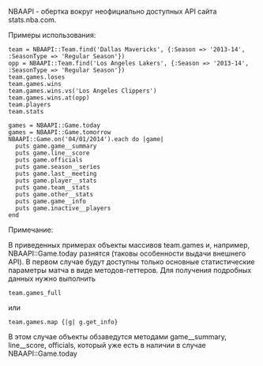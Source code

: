 NBAAPI - обертка вокруг неофициально доступных API сайта stats.nba.com.

Примеры использования:

    team = NBAAPI::Team.find('Dallas Mavericks', {:Season => '2013-14', :SeasonType => 'Regular Season'})
    opp = NBAAPI::Team.find('Los Angeles Lakers', {:Season => '2013-14', :SeasonType => 'Regular Season'})
    team.games.loses
    team.games.wins
    team.games.wins.vs('Los Angeles Clippers')
    team.games.wins.at(opp)
    team.players
    team.stats

    games = NBAAPI::Game.today
    games = NBAAPI::Game.tomorrow
    NBAAPI::Game.on('04/01/2014').each do |game|
      puts game.game__summary
      puts game.line__score
      puts game.officials
      puts game.season__series
      puts game.last__meeting
      puts game.player__stats
      puts game.team__stats
      puts game.other__stats
      puts game.game__info
      puts game.inactive__players
    end

Примечание:

В приведенных примерах объекты массивов team.games и, например, NBAAPI::Game.today разнятся (таковы особенности выдачи внешнего API). В первом случае будут доступны только основные статистические параметры матча в виде методов-геттеров. Для получения подробных данных нужно выполнить

    team.games_full

или

    team.games.map {|g| g.get_info}

В этом случае объекты обзаведутся методами game__summary, line__score, officials, который уже есть в наличии в случае NBAAPI::Game.today

